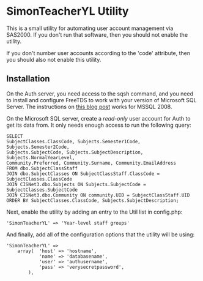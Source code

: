 SimonTeacherYL Utility
==================
This is a small utility for automating user account management via SAS2000. If you
don't run that software, then you should not enable the utility.

If you don't number user accounts according to the 'code' attribute, then you should
also not enable this utility.

Installation
------------

On the Auth server, you need access to the sqsh command, and you need to install and configure FreeTDS to work with your version of Microsoft SQL Server. The instructions on [this blog post](http://le-gall.net/pierrick/blog/index.php/2006/09/06/79-how-to-use-linux-as-a-microsoft-sql-server-client) works for MSSQL 2008.

On the Microsoft SQL server, create a _read-only_ user account for Auth to get
its data from. It only needs enough access to run the following query:

    SELECT
    SubjectClasses.ClassCode, Subjects.Semester1Code, Subjects.Semester2Code,
    Subjects.SubjectCode, Subjects.SubjectDescription, Subjects.NormalYearLevel,
    Community.Preferred, Community.Surname, Community.EmailAddress
    FROM dbo.SubjectClassStaff
    JOIN dbo.SubjectClasses ON SubjectClassStaff.ClassCode = SubjectClasses.ClassCode
    JOIN CISNet3.dbo.Subjects ON Subjects.SubjectCode = SubjectClasses.SubjectCode
    JOIN CISNet3.dbo.Community ON community.UID = SubjectClassStaff.UID
    ORDER BY SubjectClasses.ClassCode, Subjects.SubjectDescription;

Next, enable the utility by adding an entry to the Util list in config.php:

    'SimonTeacherYL' => 'Year-level staff groups'

And finally, add all of the configuration options that the utility will be using:

	'SimonTeacherYL' => 
        array(  'host' => 'hostname',
                'name' => 'databasename',
                'user' => 'authusername',
                'pass' => 'verysecretpassword',
			),

